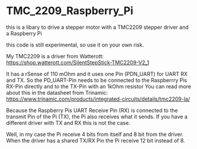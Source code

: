 # TMC_2209_Raspberry_Pi
this is a libary to drive a stepper motor with a TMC2209 stepper driver and a Raspberry Pi

this code is still experimental, so use it on your own risk.

My TMC2209 is a driver from Watterott:
https://shop.watterott.com/SilentStepStick-TMC2209-V2_1

It has a rSense of 110 mOhm and it uses one Pin (PDN_UART) for UART RX and TX.
So the PD_UART-Pin needs to be connected to the Raspberrry Pis RX-Pin directly and to the TX-Pin with an 1kOhm resistor
You can read more about this in the datasheet from Trinamic:
https://www.trinamic.com/products/integrated-circuits/details/tmc2209-la/

Because the Raspberry Pis UART Receive Pin (RX) is connected to the transmit Pin of the Pi (TX), the Pi also receives what it sends.
If you have a different driver with TX and RX this is not the case.

Well, in my case the Pi receive 4 bits from itself and 8 bit from the driver.
When the driver has a shared TX/RX Pin the Pi receive 12 bit instead of 8.
